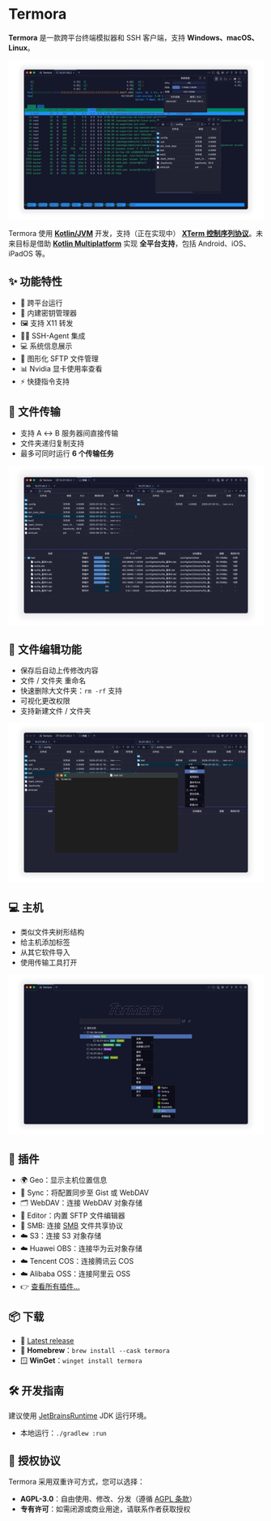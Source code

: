 # Termora

**Termora** 是一款跨平台终端模拟器和 SSH 客户端，支持 **Windows、macOS、Linux**。

<div align="center">
  <img src="docs/readme-zh_CN.png" alt="Readme" />
</div>

Termora 使用 [**Kotlin/JVM**](https://kotlinlang.org/) 开发，支持（正在实现中） [**XTerm 控制序列协议**](https://invisible-island.net/xterm/ctlseqs/ctlseqs.html)。未来目标是借助 [**Kotlin Multiplatform**](https://kotlinlang.org/docs/multiplatform.html) 实现 **全平台支持**，包括 Android、iOS、iPadOS 等。



## ✨ 功能特性

- 🧬 跨平台运行
- 🔐 内建密钥管理器
- 🖼️ 支持 X11 转发
- 🧑‍💻 SSH-Agent 集成
- 💻 系统信息展示
- 📁 图形化 SFTP 文件管理
- 📊 Nvidia 显卡使用率查看
- ⚡ 快捷指令支持


## 🚀 文件传输

- 支持 A ↔ B 服务器间直接传输
- 文件夹递归复制支持
- 最多可同时运行 **6 个传输任务**

<div align="center">
  <img src="docs/transfer-zh_CN.png" alt="Transfer" />
</div>


## 📝 文件编辑功能

- 保存后自动上传修改内容
- 文件 / 文件夹 重命名
- 快速删除大文件夹：`rm -rf` 支持
- 可视化更改权限
- 支持新建文件 / 文件夹

<div align="center">
  <img src="docs/transfer-edit-zh_CN.png" alt="Transfer Edit" />
</div>



## 💻 主机

- 类似文件夹树形结构
- 给主机添加标签
- 从其它软件导入
- 使用传输工具打开

<div align="center">
  <img src="docs/host-zh_CN.png" alt="Transfer Edit" />
</div>


## 🧩 插件

- 🌍 Geo：显示主机位置信息
- 🔄 Sync：将配置同步至 Gist 或 WebDAV
- 🗂️ WebDAV：连接 WebDAV 对象存储
- 📝 Editor：内置 SFTP 文件编辑器
- 📡 SMB:  连接 [SMB](https://baike.baidu.com/item/smb/4750512) 文件共享协议
- ☁️ S3：连接 S3 对象存储
- ☁️ Huawei OBS：连接华为云对象存储
- ☁️ Tencent COS：连接腾讯云 COS
- ☁️ Alibaba OSS：连接阿里云 OSS
- 👉 [查看所有插件...](https://www.termora.cn/plugins)




## 📦 下载

- 🧾 [Latest release](https://github.com/TermoraDev/termora/releases/latest)
- 🍺 **Homebrew**：`brew install --cask termora`
- 🪟 **WinGet**：`winget install termora`



## 🛠️ 开发指南

建议使用 [JetBrainsRuntime](https://github.com/JetBrains/JetBrainsRuntime) JDK 运行环境。

- 本地运行：`./gradlew :run`


## 📄 授权协议

Termora 采用双重许可方式，您可以选择：

- **AGPL-3.0**：自由使用、修改、分发（遵循 [AGPL 条款](https://opensource.org/license/agpl-v3)）
- **专有许可**：如需闭源或商业用途，请联系作者获取授权  
